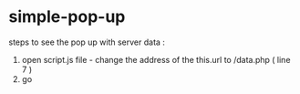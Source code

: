 # simple-pop-up
steps to see the pop up with server data : 
1. open script.js file - change the address of the this.url to <your-desired-path>/data.php ( line 7 )
2. go <your-desired-path>

